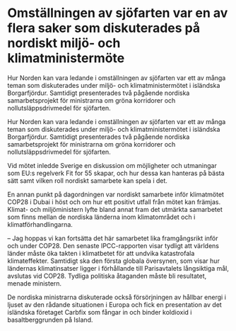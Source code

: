 # Omställningen av sjöfarten var en av flera saker som diskuterades på nordiskt miljö- och klimatministermöte

Hur Norden kan vara ledande i omställningen av sjöfarten var ett av många teman som diskuterades under miljö- och klimatministermötet i isländska Borgarfjördur. Samtidigt presenterades två pågående nordiska samarbetsprojekt för ministrarna om gröna korridorer och nollutsläppsdrivmedel för sjöfarten.

Hur Norden kan vara ledande i omställningen av sjöfarten var ett av många teman som diskuterades under miljö- och klimatministermötet i isländska Borgarfjördur. Samtidigt presenterades två pågående nordiska samarbetsprojekt för ministrarna om gröna korridorer och nollutsläppsdrivmedel för sjöfarten.

Vid mötet inledde Sverige en diskussion om möjligheter och utmaningar som EU:s regelverk Fit for 55 skapar, och hur dessa kan hanteras på bästa sätt samt vilken roll nordiskt samarbete kan spela i det.

En annan punkt på dagordningen var nordiskt samarbete inför klimatmötet COP28 i Dubai i höst och om hur ett positivt utfall från mötet kan främjas. Klimat- och miljöministern lyfte bland annat fram det utmärkta samarbetet som finns mellan de nordiska länderna inom klimatområdet och i klimatförhandlingarna.

– Jag hoppas vi kan fortsätta det här samarbetet lika framgångsrikt inför och under COP28. Den senaste IPCC-rapporten visar tydligt att världens länder måste öka takten i klimatbetet för att undvika katastrofala klimateffekter. Samtidigt ska den första globala översynen, som visar hur ländernas klimatinsatser ligger i förhållande till Parisavtalets långsiktiga mål, avslutas vid COP28. Tydliga politiska åtaganden måste bli resultatet, menade ministern.

De nordiska ministrarna diskuterade också försörjningen av hållbar energi i ljuset av den rådande situationen i Europa och fick en presentation av det isländska företaget Carbfix som fångar in och binder koldioxid i basaltberggrunden på Island.

